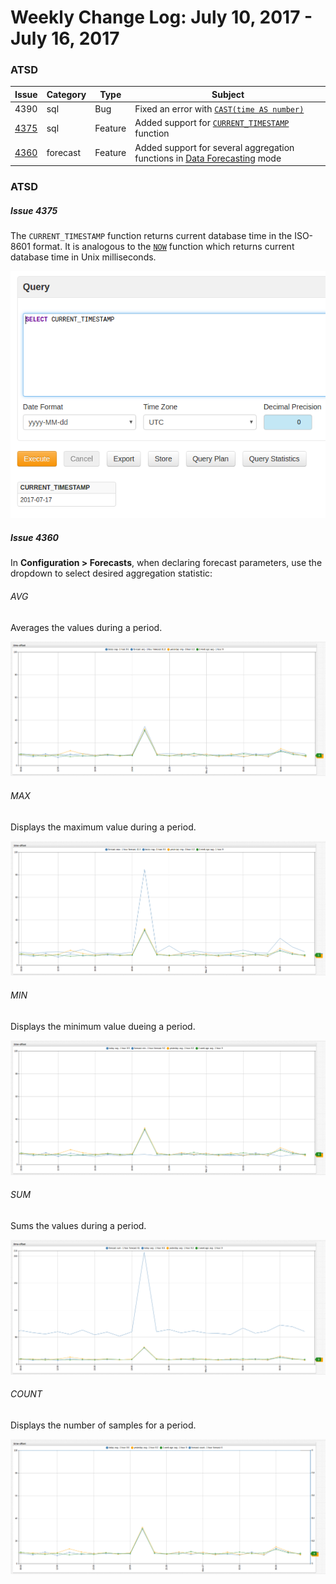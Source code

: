 Weekly Change Log: July 10, 2017 - July 16, 2017
==================================================

### ATSD

| Issue| Category    | Type    | Subject              |
|------|-------------|---------|----------------------| 
| 4390 | sql | Bug | Fixed an error with [`CAST(time AS number)`](https://github.com/axibase/atsd/tree/master/api/sql#keywords)  |
| [4375](#Issue-4375) | sql | Feature | Added support for [`CURRENT_TIMESTAMP`](https://github.com/axibase/atsd/tree/master/api/sql#current_timestamp) function |
| [4360](#Issue-4360) | forecast | Feature | Added support for several aggregation functions in [Data Forecasting](https://axibase.com/products/axibase-time-series-database/forecasts/) mode |

### ATSD

##### Issue 4375

The `CURRENT_TIMESTAMP` function returns current database time in the ISO-8601 format. It is analogous to the [`NOW`](https://github.com/axibase/atsd/tree/master/api/sql#keywords)
function which returns current database time in Unix milliseconds.

![](Images/4375.png)

##### Issue 4360

In **Configuration > Forecasts**, when declaring forecast parameters, use the dropdown to select desired aggregation statistic:

###### AVG

Averages the values during a period.

![](Images/4360.1.1.png)

###### MAX 

Displays the maximum value during a period.

![](Images/4360.2.png)

###### MIN

Displays the minimum value dueing a period.

![](Images/4360.3.png)

###### SUM

Sums the values during a period.

![](Images/4360.4.png)

###### COUNT 

Displays the number of samples for a period.

![](Images/4360.5.png)